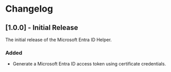 # Changelog

## [1.0.0] - Initial Release

The initial release of the Microsoft Entra ID Helper.

### Added 
- Generate a Microsoft Entra ID access token using certificate credentials.
